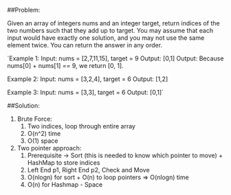 ##Problem:

Given an array of integers nums and an integer target, return indices of the two numbers such that they add up to target.
You may assume that each input would have exactly one solution, and you may not use the same element twice.
You can return the answer in any order.

`Example 1:
Input: nums = [2,7,11,15], target = 9
Output: [0,1]
Output: Because nums[0] + nums[1] == 9, we return [0, 1].

Example 2:
Input: nums = [3,2,4], target = 6
Output: [1,2]

Example 3:
Input: nums = [3,3], target = 6
Output: [0,1]`

##Solution:
1. Brute Force:
    1. Two indices, loop through entire array
    2. O(n^2) time
    3. O(1) space
2. Two pointer approach:
    1. Prerequisite -> Sort (this is needed to know which pointer to move) + HashMap to store indices
    2. Left End p1, Right End p2, Check and Move
    3. O(nlogn) for sort + O(n) to loop pointers => O(nlogn) time 
    4. O(n) for Hashmap - Space
